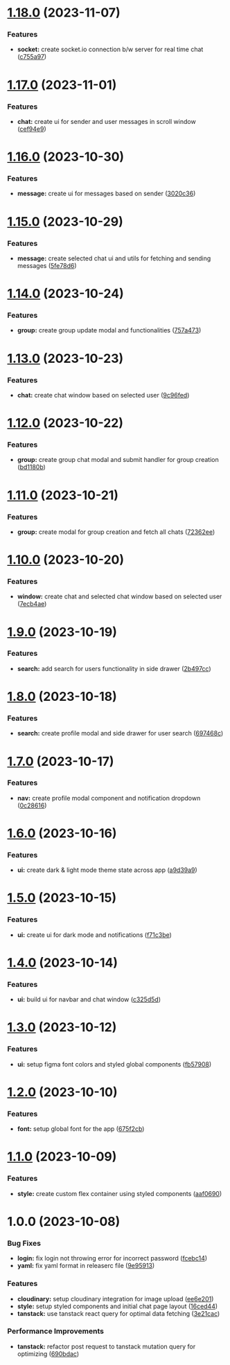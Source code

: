 # [1.18.0](https://github.com/arjunan-k/byteping/compare/v1.17.0...v1.18.0) (2023-11-07)


### Features

* **socket:** create socket.io connection b/w server for real time chat ([c755a97](https://github.com/arjunan-k/byteping/commit/c755a97ce976cb9996cd0b7adc131da23827965f))

# [1.17.0](https://github.com/arjunan-k/byteping/compare/v1.16.0...v1.17.0) (2023-11-01)


### Features

* **chat:** create ui for sender and user messages in scroll window ([cef94e9](https://github.com/arjunan-k/byteping/commit/cef94e9bdbbe0d59ada4a3065bece901378133c5))

# [1.16.0](https://github.com/arjunan-k/byteping/compare/v1.15.0...v1.16.0) (2023-10-30)


### Features

* **message:** create ui for messages based on sender ([3020c36](https://github.com/arjunan-k/byteping/commit/3020c3676c6c0cf74c1967e84ca95c7a55f5ea48))

# [1.15.0](https://github.com/arjunan-k/byteping/compare/v1.14.0...v1.15.0) (2023-10-29)


### Features

* **message:** create selected chat ui and utils for fetching and sending messages ([5fe78d6](https://github.com/arjunan-k/byteping/commit/5fe78d6e1f633537448e67e0311170210fbab681))

# [1.14.0](https://github.com/arjunan-k/byteping/compare/v1.13.0...v1.14.0) (2023-10-24)


### Features

* **group:** create group update modal and functionalities ([757a473](https://github.com/arjunan-k/byteping/commit/757a473624812a1465307b102c31a33e4b442a52))

# [1.13.0](https://github.com/arjunan-k/byteping/compare/v1.12.0...v1.13.0) (2023-10-23)


### Features

* **chat:** create chat window based on selected user ([9c96fed](https://github.com/arjunan-k/byteping/commit/9c96fedd839334cc17ee46c782c864747ee34d0c))

# [1.12.0](https://github.com/arjunan-k/byteping/compare/v1.11.0...v1.12.0) (2023-10-22)


### Features

* **group:** create group chat modal and submit handler for group creation ([bd1180b](https://github.com/arjunan-k/byteping/commit/bd1180b75091ccecd7dfc2770f087bad9cade5da))

# [1.11.0](https://github.com/arjunan-k/byteping/compare/v1.10.0...v1.11.0) (2023-10-21)


### Features

* **group:** create modal for group creation and fetch all chats ([72362ee](https://github.com/arjunan-k/byteping/commit/72362eee316e17f73902dbf197f93a939f2e7aa5))

# [1.10.0](https://github.com/arjunan-k/byteping/compare/v1.9.0...v1.10.0) (2023-10-20)


### Features

* **window:** create chat and selected chat window based on selected user ([7ecb4ae](https://github.com/arjunan-k/byteping/commit/7ecb4aecf1dbd32e6e7b30528bcd6fb0733f9db5))

# [1.9.0](https://github.com/arjunan-k/byteping/compare/v1.8.0...v1.9.0) (2023-10-19)


### Features

* **search:** add search for users functionality in side drawer ([2b497cc](https://github.com/arjunan-k/byteping/commit/2b497cca682010bf1a5ab0366d804c7ade3ae049))

# [1.8.0](https://github.com/arjunan-k/byteping/compare/v1.7.0...v1.8.0) (2023-10-18)


### Features

* **search:** create profile modal and side drawer for user search ([697468c](https://github.com/arjunan-k/byteping/commit/697468c391b83c598f42321bd830da170439d40c))

# [1.7.0](https://github.com/arjunan-k/byteping/compare/v1.6.0...v1.7.0) (2023-10-17)


### Features

* **nav:** create profile modal component and notification dropdown ([0c28616](https://github.com/arjunan-k/byteping/commit/0c286161e5a17dd9194e22f67f9a0eeadfd9b0fb))

# [1.6.0](https://github.com/arjunan-k/byteping/compare/v1.5.0...v1.6.0) (2023-10-16)


### Features

* **ui:** create dark & light mode theme state across app ([a9d39a9](https://github.com/arjunan-k/byteping/commit/a9d39a97d213a72ff776e13a181b3b27a9e67ccd))

# [1.5.0](https://github.com/arjunan-k/byteping/compare/v1.4.0...v1.5.0) (2023-10-15)


### Features

* **ui:** create ui for dark mode and notifications ([f71c3be](https://github.com/arjunan-k/byteping/commit/f71c3be62c7d426ffa29a09244f93749aca2dd53))

# [1.4.0](https://github.com/arjunan-k/byteping/compare/v1.3.0...v1.4.0) (2023-10-14)


### Features

* **ui:** build ui for navbar and chat window ([c325d5d](https://github.com/arjunan-k/byteping/commit/c325d5d59300528158abb30b140a279c0a9e5c4b))

# [1.3.0](https://github.com/arjunan-k/byteping/compare/v1.2.0...v1.3.0) (2023-10-12)


### Features

* **ui:** setup figma font colors and styled global components ([fb57908](https://github.com/arjunan-k/byteping/commit/fb579087ee9585bb5fa2b6c3c4d1d19af4b701b3))

# [1.2.0](https://github.com/arjunan-k/byteping/compare/v1.1.0...v1.2.0) (2023-10-10)


### Features

* **font:** setup global font for the app ([675f2cb](https://github.com/arjunan-k/byteping/commit/675f2cb35afea4fbca5848ce6f9f28e68d6d862c))

# [1.1.0](https://github.com/arjunan-k/byteping/compare/v1.0.0...v1.1.0) (2023-10-09)


### Features

* **style:** create custom flex container using styled components ([aaf0690](https://github.com/arjunan-k/byteping/commit/aaf069003fdfa5ab1b531986587f45512d5f4f70))

# 1.0.0 (2023-10-08)


### Bug Fixes

* **login:** fix login not throwing error for incorrect password ([fcebc14](https://github.com/arjunan-k/byteping/commit/fcebc14df36946187f403c341a9fa0199d5392f1))
* **yaml:** fix yaml format in releaserc file ([9e95913](https://github.com/arjunan-k/byteping/commit/9e95913b815a13bac5e11a51290677c1d664ac23))


### Features

* **cloudinary:** setup cloudinary integration for image upload ([ee6e201](https://github.com/arjunan-k/byteping/commit/ee6e201c2e5dce522a95cf8438e71a96e85e1918))
* **style:** setup styled components and initial chat page layout ([16ced44](https://github.com/arjunan-k/byteping/commit/16ced445b29c447e5bfcba44e464f69378563df2))
* **tanstack:** use tanstack react query for optimal data fetching ([3e21cac](https://github.com/arjunan-k/byteping/commit/3e21cac35e4888092739a7f66762b04b6cf5b8a3))


### Performance Improvements

* **tanstack:** refactor post request to tanstack mutation query for optimizing ([690bdac](https://github.com/arjunan-k/byteping/commit/690bdace14ef6f0b0441e032580c6d0fd20a75db))
